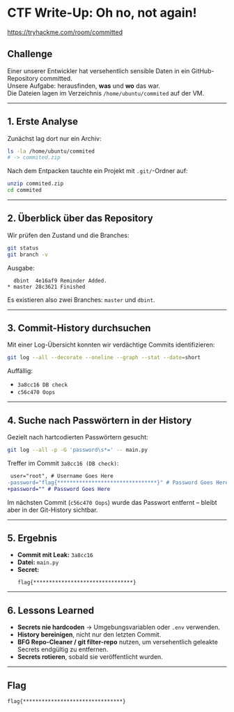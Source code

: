 # CTF Write-Up: Oh no, not again!
https://tryhackme.com/room/committed
## Challenge
Einer unserer Entwickler hat versehentlich sensible Daten in ein GitHub-Repository committed.  
Unsere Aufgabe: herausfinden, **was** und **wo** das war.  
Die Dateien lagen im Verzeichnis `/home/ubuntu/commited` auf der VM.

---

## 1. Erste Analyse
Zunächst lag dort nur ein Archiv:

```bash
ls -la /home/ubuntu/commited
# -> commited.zip
```

Nach dem Entpacken tauchte ein Projekt mit `.git/`-Ordner auf:

```bash
unzip commited.zip
cd commited
```

---

## 2. Überblick über das Repository
Wir prüfen den Zustand und die Branches:

```bash
git status
git branch -v
```

Ausgabe:
```
  dbint  4e16af9 Reminder Added.
* master 28c3621 Finished
```

Es existieren also zwei Branches: `master` und `dbint`.

---

## 3. Commit-History durchsuchen
Mit einer Log-Übersicht konnten wir verdächtige Commits identifizieren:

```bash
git log --all --decorate --oneline --graph --stat --date=short
```

Auffällig:
- `3a8cc16 DB check`
- `c56c470 Oops`

---

## 4. Suche nach Passwörtern in der History
Gezielt nach hartcodierten Passwörtern gesucht:

```bash
git log --all -p -G 'password\s*=' -- main.py
```

Treffer im Commit `3a8cc16 (DB check)`:

```diff
 user="root", # Username Goes Here
-password="flag{********************************}" # Password Goes Here
+password="" # Password Goes Here
```

Im nächsten Commit (`c56c470 Oops`) wurde das Passwort entfernt – bleibt aber in der Git-History sichtbar.

---

## 5. Ergebnis
- **Commit mit Leak:** `3a8cc16`
- **Datei:** `main.py`
- **Secret:**  
  ```
  flag{********************************}
  ```

---

## 6. Lessons Learned
- **Secrets nie hardcoden** → Umgebungsvariablen oder `.env` verwenden.  
- **History bereinigen**, nicht nur den letzten Commit.  
- **BFG Repo-Cleaner / git filter-repo** nutzen, um versehentlich geleakte Secrets endgültig zu entfernen.  
- **Secrets rotieren**, sobald sie veröffentlicht wurden.

---

## Flag
```
flag{********************************}
```
